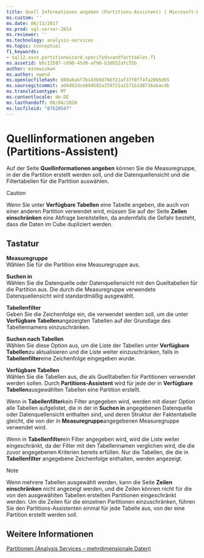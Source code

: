 ```yaml
---
title: Quell Informationen angeben (Partitions-Assistent) | Microsoft-Dokumentation
ms.custom: ''
ms.date: 06/13/2017
ms.prod: sql-server-2014
ms.reviewer: ''
ms.technology: analysis-services
ms.topic: conceptual
f1_keywords:
- sql12.asvs.partitionwizard.specifydsvandfacttables.f1
ms.assetid: b6c13587-c690-45d9-af90-b3d652afc55b
author: minewiskan
ms.author: owend
ms.openlocfilehash: 088a8abf7b143b68766f22af37f8ff4fa2065d65
ms.sourcegitcommit: ad4d92dce894592a259721a1571b1d8736abacdb
ms.translationtype: MT
ms.contentlocale: de-DE
ms.lasthandoff: 08/04/2020
ms.locfileid: "87620547"
---
```

# <a name="specify-source-information-partition-wizard"></a>Quellinformationen angeben (Partitions-Assistent)
  Auf der Seite **Quellinformationen angeben** können Sie die Measuregruppe, in der die Partition erstellt werden soll, und die Datenquellensicht und die Filtertabellen für die Partition auswählen.  
  
> [!CAUTION]  
>   Wenn Sie unter **Verfügbare Tabellen** eine Tabelle angeben, die auch von einer anderen Partition verwendet wird, müssen Sie auf der Seite **Zeilen einschränken** eine Abfrage bereitstellen, da andernfalls die Gefahr besteht, dass die Daten im Cube dupliziert werden.  
  
## <a name="options"></a>Tastatur  
 **Measuregruppe**  
 Wählen Sie für die Partition eine Measuregruppe aus.  
  
 **Suchen in**  
 Wählen Sie die Datenquelle oder Datenquellensicht mit den Quelltabellen für die Partition aus. Die durch die Measuregruppe verwendete Datenquellensicht wird standardmäßig ausgewählt.  
  
 **Tabellenfilter**  
 Geben Sie die Zeichenfolge ein, die verwendet werden soll, um die unter **Verfügbare Tabellen**angezeigten Tabellen auf der Grundlage des Tabellennamens einzuschränken.  
  
 **Suchen nach Tabellen**  
 Wählen Sie diese Option aus, um die Liste der Tabellen unter **Verfügbare Tabellen**zu aktualisieren und die Liste weiter einzuschränken, falls in **Tabellenfilter**eine Zeichenfolge eingegeben wurde.  
  
 **Verfügbare Tabellen**  
 Wählen Sie die Tabellen aus, die als Quelltabellen für Partitionen verwendet werden sollen. Durch **Partitions-Assistent** wird für jede der in **Verfügbare Tabellen**ausgewählten Tabellen eine Partition erstellt.  
  
 Wenn in **Tabellenfilter**kein Filter angegeben wird, werden mit dieser Option alle Tabellen aufgelistet, die in der in **Suchen in** angegebenen Datenquelle oder Datenquellensicht enthalten sind, und deren Struktur der Faktentabelle gleicht, die von der in **Measuregruppe**angegebenen Measuregruppe verwendet wird.  
  
 Wenn in **Tabellenfilter**ein Filter angegeben wird, wird die Liste weiter eingeschränkt, da der Filter mit den Tabellennamen verglichen wird, die die zuvor angegebenen Kriterien bereits erfüllen. Nur die Tabellen, die die in **Tabellenfilter** angegebene Zeichenfolge enthalten, werden angezeigt.  
  
> [!NOTE]  
>  Wenn mehrere Tabellen ausgewählt werden, kann die Seite **Zeilen einschränken** nicht angezeigt werden, und die Zeilen können nicht für die von den ausgewählten Tabellen erstellten Partitionen eingeschränkt werden. Um die Zeilen für die einzelnen Partitionen einzuschränken, führen Sie den Partitions-Assistenten einmal für jede Tabelle aus, von der eine Partition erstellt werden soll.  
  
## <a name="see-also"></a>Weitere Informationen  
 [Partitionen &#40;Analysis Services – mehrdimensionale Daten&#41;](multidimensional-models-olap-logical-cube-objects/partitions-analysis-services-multidimensional-data.md)  
  
  
